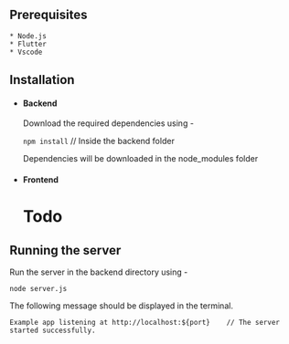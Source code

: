 ## Prerequisites
    * Node.js
    * Flutter
    * Vscode

## Installation
* #### Backend
    Download the required dependencies using -

    ``` npm install ``` // Inside the backend folder   

    Dependencies will be downloaded in the node_modules folder

* #### Frontend
    # Todo

## Running the server
Run the server in the backend directory using -

``` 
node server.js 
```

The following message should be displayed in the terminal.
``` 
Example app listening at http://localhost:${port}    // The server started successfully.
```
